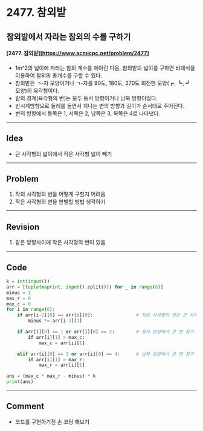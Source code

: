 # 2477. 참외밭

##  참외밭에서 자라는 참외의 수를 구하기

#### [2477. 참외밭][https://www.acmicpc.net/problem/2477]

- 1m^2의 넓이에 자라는 참외 개수를 헤아린 다음, 참외밭의 넓이를 구하면 비례식을 이용하여 참외의 총개수를 구할 수 있다.
- 참외밭은 ㄱ-자 모양이거나 ㄱ-자를 90도, 180도, 270도 회전한 모양(┏, ┗, ┛ 모양)의 육각형이다. 
- 밭의 경계(육각형의 변)는 모두 동서 방향이거나 남북 방향이었다.
- 반시계방향으로 둘레를 돌면서 지나는 변의 방향과 길이가 순서대로 주어진다.
- 변의 방향에서 동쪽은 1, 서쪽은 2, 남쪽은 3, 북쪽은 4로 나타낸다.

------

## Idea

- 큰 사각형의 넓이에서 작은 사각형 넓이 빼기

------

## Problem

1. 작의 사각형의 변을 어떻게 구할지 어려움
2. 작은 사각형의 변을 판별할 방법 생각하기

------

## Revision

1. 같은 방향사이에 작은 사각형의 변이 있음

------

## Code

```python
k = int(input())
arr = [tuple(map(int, input().split())) for _ in range(6)]
minus = 1
max_r = 0
max_c = 0
for i in range(6):
    if arr[i-2][0] == arr[i][0]:        		# 작은 사각형의 변은 큰 사각형의 같은 방향 사이에 존재
        minus *= arr[i-1][1]

    if arr[i][0] == 1 or arr[i][0] == 2:        # 동서 방향에서 큰 변 찾기
        if arr[i][1] > max_c:
            max_c = arr[i][1]

    elif arr[i][0] == 3 or arr[i][0] == 4:      # 남북 방향에서 큰 변 찾기
        if arr[i][1] > max_r:
            max_r = arr[i][1]

ans = (max_c * max_r - minus) * k
print(ans)
```

------

## Comment

- 코드를 구현하기전 손 코딩 해보기